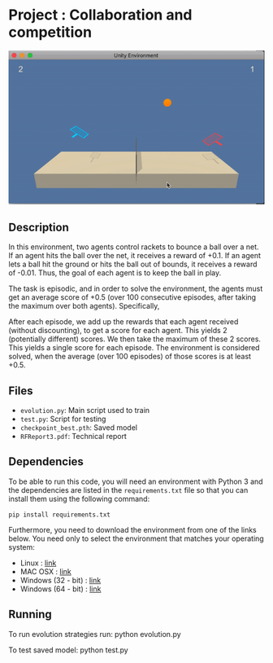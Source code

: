 # Project : Collaboration and competition

![](Tennis_final.gif)

## Description 
In this environment, two agents control rackets to bounce a ball over a net. If an agent hits the ball over the net, it receives a reward of +0.1. If an agent lets a ball hit the ground or hits the ball out of bounds, it receives a reward of -0.01. Thus, the goal of each agent is to keep the ball in play.

The task is episodic, and in order to solve the environment, the agents must get an average score of +0.5 (over 100 consecutive episodes, after taking the maximum over both agents). Specifically,

After each episode, we add up the rewards that each agent received (without discounting), to get a score for each agent. This yields 2 (potentially different) scores. We then take the maximum of these 2 scores.
This yields a single score for each episode.
The environment is considered solved, when the average (over 100 episodes) of those scores is at least +0.5.


## Files
- `evolution.py`: Main script used to train
- `test.py`: Script for testing
- `checkpoint_best.pth`: Saved model
- `RFReport3.pdf`: Technical report 

## Dependencies
To be able to run this code, you will need an environment with Python 3 and 
the dependencies are listed in the `requirements.txt` file so that you can install them
using the following command: 
```
pip install requirements.txt
``` 

Furthermore, you need to download the environment from one of the links below. You need only to select
the environment that matches your operating system:
- Linux : [link](https://s3-us-west-1.amazonaws.com/udacity-drlnd/P3/Tennis/Tennis_Linux.zip)
- MAC OSX : [link](https://s3-us-west-1.amazonaws.com/udacity-drlnd/P3/Tennis/Tennis.app.zip)
- Windows (32 - bit) : [link](https://s3-us-west-1.amazonaws.com/udacity-drlnd/P3/Tennis/Tennis_Windows_x86.zip)
- Windows (64 - bit) : [link](https://s3-us-west-1.amazonaws.com/udacity-drlnd/P3/Tennis/Tennis_Windows_x86_64.zip)

## Running
To run evolution strategies run:
python evolution.py 

To test saved model:
python test.py